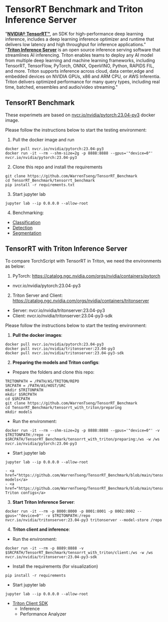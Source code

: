 # TensorRT Benchmark and Triton Inference Server
"<a href="https://developer.nvidia.com/tensorrt">**NVIDIA® TensorRT™**</a>, an SDK for high-performance deep learning inference, includes a deep learning inference optimizer and runtime that delivers low latency and high throughput for inference applications."  </br>
"<a href="https://developer.nvidia.com/nvidia-triton-inference-server">**Triton Inference Server**</a> is an open source inference serving software that streamlines AI inferencing. Triton enables teams to deploy any AI model from multiple deep learning and machine learning frameworks, including TensorRT, TensorFlow, PyTorch, ONNX, OpenVINO, Python, RAPIDS FIL, and more. Triton supports inference across cloud, data center,edge and embedded devices on NVIDIA GPUs, x86 and ARM CPU, or AWS Inferentia. Triton delivers optimized performance for many query types, including real time, batched, ensembles and audio/video streaming." </br>


## TensorRT Benchmark
These experimets are based on <a href="https://catalog.ngc.nvidia.com/orgs/nvidia/containers/pytorch">nvcr.io/nvidia/pytorch:23.04-py3</a> docker image. </br>

Please follow the instructions below to start the testing environment:
1. Pull the docker image and run
```
docker pull nvcr.io/nvidia/pytorch:23.04-py3
docker run -it --rm --shm-size=2g -p 8888:8888 --gpus='"device=0"' nvcr.io/nvidia/pytorch:23.04-py3
```

2. Clone this repo and install the requirements
```
git clone https://github.com/WarrenTseng/TensorRT_Benchmark
cd TensorRT_Benchmark/tensorrt_benchmark
pip install -r requirements.txt
```
 
3. Start jupyter lab
```
jupyter lab --ip 0.0.0.0 --allow-root
```

4. Benchmarking:
  - <a href="https://github.com/WarrenTseng/TensorRT_Benchmark/blob/main/tensorrt_benchmark/Classification.ipynb">Classification</a>
  - <a href="https://github.com/WarrenTseng/TensorRT_Benchmark/blob/main/tensorrt_benchmark/Detection.ipynb">Detection</a>
  - <a href="https://github.com/WarrenTseng/TensorRT_Benchmark/blob/main/tensorrt_benchmark/Segmentation.ipynb">Segmentation</a>

## TensorRT with Triton Inference Server
To compare TorchScript with TensorRT in Triton, we need the environments as below:
1. PyTorch: https://catalog.ngc.nvidia.com/orgs/nvidia/containers/pytorch  
  - nvcr.io/nvidia/pytorch:23.04-py3
2. Triton Server and Client: https://catalog.ngc.nvidia.com/orgs/nvidia/containers/tritonserver
  - Server: nvcr.io/nvidia/tritonserver:23.04-py3
  - Client: nvcr.io/nvidia/tritonserver:23.04-py3-sdk 

Please follow the instructions below to start the testing environment:
1. **Pull the docker images**:
```
docker pull nvcr.io/nvidia/pytorch:23.04-py3
docker pull nvcr.io/nvidia/tritonserver:23.04-py3
docker pull nvcr.io/nvidia/tritonserver:23.04-py3-sdk
```

2. **Preparing the models and Triton configs**:
  - Prepare the folders and clone this repo:
  ```
  TRITONPATH = /PATH/AS/TRITON/REPO
  SRCPATH = /PATH/AS/HOST/SRC
  mkdir $TRITONPATH
  mkdir $SRCPATH
  cd $SRCPATH
  git clone https://github.com/WarrenTseng/TensorRT_Benchmark
  cd TensorRT_Benchmark/tensorrt_with_triton/preparing
  mkdir models
  ```
  - Run the environment:
  ```
  docker run -it --rm --shm-size=2g -p 8888:8888 --gpus='"device=0"' -v $TRITONPATH:/repo -v $SRCPATH/TensorRT_Benchmark/tensorrt_with_triton/preparing:/ws -w /ws nvcr.io/nvidia/pytorch:23.04-py3
  ```
  - Start jupyter lab
  ```
  jupyter lab --ip 0.0.0.0 --allow-root
  ```
    - <a href="https://github.com/WarrenTseng/TensorRT_Benchmark/blob/main/tensorrt_with_triton/preparing/Preparing_Models.ipynb">Preparing models</a>
    - <a href="https://github.com/WarrenTseng/TensorRT_Benchmark/blob/main/tensorrt_with_triton/preparing/Preparing_Triton.ipynb">Preparing Triton configs</a>
 
3. **Start Triton Inference Server**:
```
docker run -it --rm -p 8000:8000 -p 8001:8001 -p 8002:8002 --gpus='"device=0"' -v $TRITONPATH:/repo nvcr.io/nvidia/tritonserver:23.04-py3 tritonserver --model-store /repo
```
 
4. **Triton client and inference**:
  - Run the environment:
  ```
  docker run -it --rm -p 8889:8888 -v $SRCPATH/TensorRT_Benchmark/tensorrt_with_triton/client:/ws -w /ws nvcr.io/nvidia/tritonserver:23.04-py3-sdk
  ```
  - Install the requirements (for visualization)
  ```
  pip install -r requirements
  ```
  - Start jupyter lab
  ```
  jupyter lab --ip 0.0.0.0 --allow-root
  ```
  - <a href="https://github.com/WarrenTseng/TensorRT_Benchmark/blob/main/tensorrt_with_triton/client/Client_Inference.ipynb">Triton Client SDK</a>
    -  Inference
    -  Performance Analyzer
